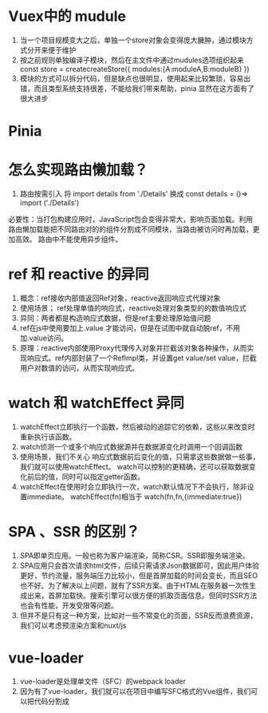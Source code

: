 # Vuex中的 mudule
1. 当一个项目规模变大之后，单独一个store对象会变得庞大臃肿，通过模块方式分开来便于维护
2. 按之前规则单独编译子模块，然后在主文件中通过mudules选项组织起来 const store = createcreateStore({
    modules:{A:moduleA,B:moduleB}
})
3. 模块的方式可以拆分代码，但是缺点也很明显，使用起来比较繁琐，容易出错，而且类型系统支持很差，不能给我们带来帮助，pinia 显然在这方面有了很大进步

# Pinia


# 怎么实现路由懒加载？
1. 路由按需引入 
将 import details from './Details' 换成 const details = ()=> import ('./Details')

必要性：当打包构建应用时，JavaScript包会变得非常大，影响页面加载。利用路由懒加载能把不同路由对的的组件分割成不同模块，当路由被访问时再加载，更加高效。 路由中不能使用异步组件。

# ref 和 reactive 的异同
1. 概念：ref接收内部值返回Ref对象，reactive返回响应式代理对象
2. 使用场景； ref处理单值的响应式，reactive处理对象类型的的数值响应式
3. 异同：两者都是构造响应式数据，但是ref主要处理原始值问题
4. ref在js中使用要加上.value 才能访问，但是在试图中就自动脱ref，不用加.value访问。
5. 原理：reactive内部使用Proxy代理传入对象并拦截该对象各种操作，从而实现响应式。ref内部封装了一个RefImpl类，并设置get value/set value，拦截用户对数值的访问，从而实现响应式。

# watch 和 watchEffect 异同
1. watchEffect立即执行一个函数，然后被动的追踪它的依赖，这些以来改变时重新执行该函数。
2. watch侦测一个或多个响应式数据源并在数据源变化时调用一个回调函数
3. 使用场景，我们不关心 响应式数据前后变化的值，只需拿这些数据做一些事，我们就可以使用watchEffect。
watch可以控制的更精确，还可以获取数据变化前后的值，同时可以指定getter函数。
4. watchEffect在使用时会立即执行一次，watch默认情况下不会执行，除非设置immediate。
watchEffect(fn)相当于 watch(fn,fn,{immediate:true})

# SPA 、SSR 的区别？
1. SPA即单页应用。一般也称为客户端渲染，简称CSR。SSR即服务端渲染。
2. SPA应用只会首次请求html文件，后续只需请求Json数据即可，因此用户体验更好，节约流量，服务端压力比较小，但是首屏加载的时间会变长，而且SEO也不好。为了解决以上问题，就有了SSR方案。由于HTML在服务器一次性生成出来，首屏加载快。搜索引擎可以很方便的抓取页面信息。但同时SSR方法也会有性能，开发受限等问题。
3. 但并不是只有这一种方案，比如对一些不常变化的页面，SSR反而浪费资源，我们可以考虑预渲染方案和nuxt/js


# vue-loader
1. vue-loader是处理单文件（SFC）的webpack loader
2. 因为有了vue-loader，我们就可以在项目中编写SFC格式的Vue组件，我们可以把代码分割成<template>、<script>
、<style>。代码会异常清晰，

# 自定义指令

# v-once
1. 仅渲染元素和组件一次，并且跳过未来更新。
2. 使用场景：如果我们有一些元素或组件在初始化渲染之后就不需要改变，这种情况就需要 v-once。哪怕数据发生变化，vue也会跳过更新，是一种性能优化手段。
3. vue3.2之后，又增加了v-memo指令，可以有条件的缓存部分模版并控制它们的更新，可以说控制力更强。
4. 编译器发现元素上有v-once时，就将首次计算结果存入缓存对象，组件在此渲染时从缓存对象中获取。

# 你是怎么处理vue项目中的报错的？
1. 区分错误类型，错误类型分为 ”接口异常“ 和 “代码逻辑异常” 
2. 根据不同的类型错误做响应的处理。 “接口异常“是我们前端请求后端接口时发生的错误，可能是请求失败，也可能是请求获取了服务器响应，但是返回的是错误状态。以Axios为例，这类异常我们可以对Axios进行封装，在拦截器中统一处理整个应用中请求的错误。“代码逻辑错误”是我们前端代码中存在逻辑中的错误造成的异常，我们可以使用全局错误处理函数app.config.app.config.errorHandler收集错误。
3. 收集到错误之后，需要统一处理这些异常。如果是请求错误：需要上报接口信息，参数，状态码等；如果是前端逻辑错误，获取错误名称和详情即可。



# npm run xxx 这过程中发生了什么？
1. 先去package.json 中寻找 script 的xxx命令，然后执行 xxx命令. 
例如： npm run serve === vue-cli-service serve 
2. 为什么不用 vue-cli-service serve 执行？
- 一是 为了方便，简短
- 二是 因为不存在 vue-cli-service 这个命令，会报错。
3. 为什么 npm run xxx 不会报错呢？
- 在安装依赖时，例如 npm i @vue/cli service 时，就会在 node_modules/.bin 目录创建好vue-vli-servive为名的几个可执行文件了。
- npm run xxx 时 npm会去./node_modules/.bin 找到几个vue-vli-service文件来执行。 相当于执行了 
./node_modules/.bin/vue-cli-service server(最后的serve作为参数传入)
4. .bin目录下的文件表示软连接，那么bin下面这些软连接文件是哪里来的呢？它又怎么知道软连接执行哪里的呢？
- 我们可以在新建的项目中搜索vue-cli-service ，可以在package-lock.json 中看到:
  "vue-cli-service":"bin/vue-cli-service.js".当我们在npm i 整个新建的项目时，npm 将
  "bin/vue-cli-service.js" 作为 bin的 声明了。
- 所以在 npm install 时，npm读到该配置了，就将该文件软连接到 node_modules/.bin下。而且npm还会自动将
   node_modules/.bin 加入 $PATH,这样就可以直接作为命令运行程序了。


# moment 时间格式化
    import moment from 'moment';
    let m1 =moment()
    console.log(moment(m1).format('YYYY.MM.DD HH:mm:ss')); //2022.07.14 10:51:36